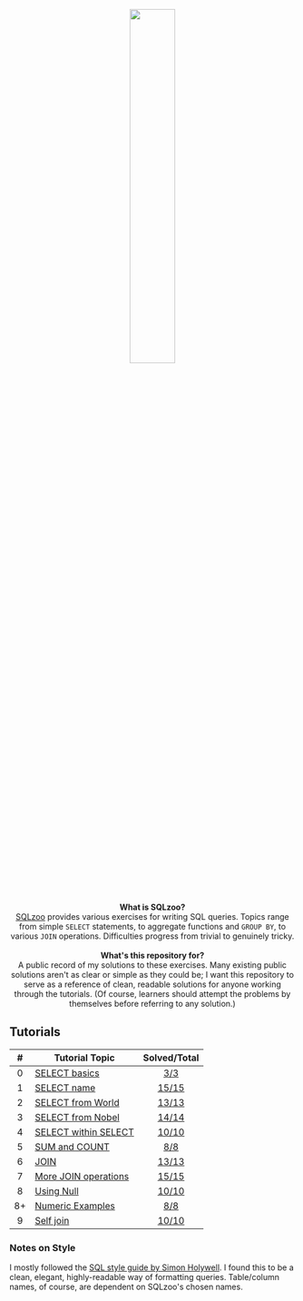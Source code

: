 <p align="center">
  <a href="https://sqlzoo.net/">
      <img width="40%" src="https://raw.githubusercontent.com/clfm/SQLzoo/master/images/sqlzoo-logo.png">
  </a>
</p>

<p align="center">
  <b>What is SQLzoo?</b><br>
  <a href="https://sqlzoo.net/">SQLzoo</a> provides various exercises for writing SQL queries. Topics range from simple <code>SELECT</code> statements, to aggregate functions and <code>GROUP BY</code>, to various <code>JOIN</code> operations. Difficulties progress from trivial to genuinely tricky. <br><br>
  <b>What's this repository for?</b><br>
    A public record of my solutions to these exercises. Many existing public solutions aren't as clear or simple as they could be; I want this repository to serve as a reference of clean, readable solutions for anyone working through the tutorials. (Of course, learners should attempt the problems by themselves before referring to any solution.) <br>
</p>

## Tutorials
    
|  # | Tutorial Topic                                                                |                                       Solved/Total                                       |
|:--:|-------------------------------------------------------------------------------|:----------------------------------------------------------------------------------------:|
| 0  | [SELECT basics](https://sqlzoo.net/wiki/SELECT_basics)                        | [3/3](https://github.com/clfm/SQLzoo/blob/master/Tutorials/0_SELECT_basics.sql)          |
| 1  | [SELECT name](https://sqlzoo.net/wiki/SELECT_names)                           | [15/15](https://github.com/clfm/SQLzoo/blob/master/Tutorials/1_SELECT_name.sql)          |
| 2  | [SELECT from World](https://sqlzoo.net/wiki/SELECT_from_WORLD_Tutorial)       | [13/13](https://github.com/clfm/SQLzoo/blob/master/Tutorials/2_SELECT_from_world.sql)    |
| 3  | [SELECT from Nobel](https://sqlzoo.net/wiki/SELECT_from_Nobel_Tutorial)       | [14/14](https://github.com/clfm/SQLzoo/blob/master/Tutorials/3_SELECT_from_nobel.sql)    |
| 4  | [SELECT within SELECT](https://sqlzoo.net/wiki/SELECT_within_SELECT_Tutorial) | [10/10](https://github.com/clfm/SQLzoo/blob/master/Tutorials/4_SELECT_within_SELECT.sql) |
| 5  | [SUM and COUNT](https://sqlzoo.net/wiki/SUM_and_COUNT)                        | [8/8](https://github.com/clfm/SQLzoo/blob/master/Tutorials/5_SUM_and_COUNT.sql)          |
| 6  | [JOIN](https://sqlzoo.net/wiki/The_JOIN_operation)                            | [13/13 ](https://github.com/clfm/SQLzoo/blob/master/Tutorials/6_JOIN.sql)                |
| 7  | [More JOIN operations](https://sqlzoo.net/wiki/More_JOIN_operations)          | [15/15](https://github.com/clfm/SQLzoo/blob/master/Tutorials/7_More_JOIN_operations.sql) |
| 8  | [Using Null](https://sqlzoo.net/wiki/Using_Null)                              | [10/10](https://github.com/clfm/SQLzoo/blob/master/Tutorials/8_Using_NULL.sql)           |
| 8+ | [Numeric Examples](https://sqlzoo.net/wiki/NSS_Tutorial)                      | [8/8](https://github.com/clfm/SQLzoo/blob/master/Tutorials/8%2B_numeric_examples.sql)    |
| 9  | [Self join](https://sqlzoo.net/wiki/Self_join)                                | [10/10](https://github.com/clfm/SQLzoo/blob/master/Tutorials/9_Self_join.sql)            |


### Notes on Style

I mostly followed the [SQL style guide by Simon Holywell](http://www.sqlstyle.guide/). I found this to be a clean,
elegant, highly-readable way of formatting queries. Table/column names, of course, are dependent on SQLzoo's chosen names.
